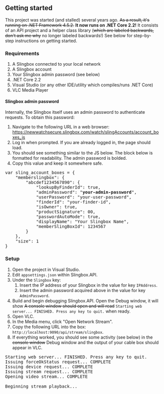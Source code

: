 ## Getting started

This project was started (and stalled) several years ago. ~~As a result, it's running on .NET Framework 4.5.2.~~ **It now runs on .NET Core 2.2!** It consists of an API project and a helper class library (~~which are labeled backwards, don't ask me why~~ no longer labeled backwards!) See below for step-by-step instructions on getting started.

### Requirements

1. A Slingbox connected to your local network
1. A Slingbox account
1. Your Slingbox admin password (see below)
1. .NET Core 2.2
1. Visual Studio (or any other IDE/utility which compiles/runs .NET Core)
1. VLC Media Player

#### Slingbox admin password

Internally, the Slingbox itself uses an admin password to authenticate requests. To obtain this password:

1. Navigate to the following URL in a web browser: https://newwatchsecure.slingbox.com/watch/slingAccounts/account_boxes_js
1. Log in when prompted. If you are already logged in, the page should load.
1. You should see something similar to the JS below. The block below is formatted for readability. The admin password is bolded.
1. Copy this value and keep it somewhere safe.
<pre>
var sling_account_boxes = {
	"memberslingbox": {
		"abcdef1234567890": {
			"lookupByFinderId": true,
			"adminPassword": "<b>your-admin-password</b>",
			"userPassword": "your-user-password",
			"finderId": "your-finder-id",
			"isOwner": true,
			"productSignature": 00,
			"passwordAutoMode": true,
			"displayName": "Your Slingbox Name",
			"memberSlingBoxId": 1234567
		}
	},
	"size": 1
}
</pre>

### Setup
1. Open the project in Visual Studio.
1. Edit `appsettings.json` within Slingbox.API.
1. Under the `Slingbox` key:
    1. Insert the IP address of your Slingbox in the value for key `IPAddress`.
    1. Insert the admin password acquired above in the value for key `AdminPassword`.
1. Build and begin debugging Slingbox.API. Open the Debug window, it will show ~~A console window should open and will read~~ `Starting web server... FINISHED. Press any key to quit.` when ready.
1. Open VLC.
1. In the Media menu, click "Open Network Stream".
1. Copy the following URL into the box: `http://localhost:9090/api/stream/slingbox`.
1. If everything worked, you should see some activity (see below) in the ~~console window~~ Debug window and the output of your cable box should appear in VLC.
<pre>
Starting web server... FINISHED. Press any key to quit.
Issuing forceOkStatus request... COMPLETE
Issuing device request... COMPLETE
Issuing stream request... COMPLETE
Opening video stream... COMPLETE

Beginning stream playback...
</pre>
